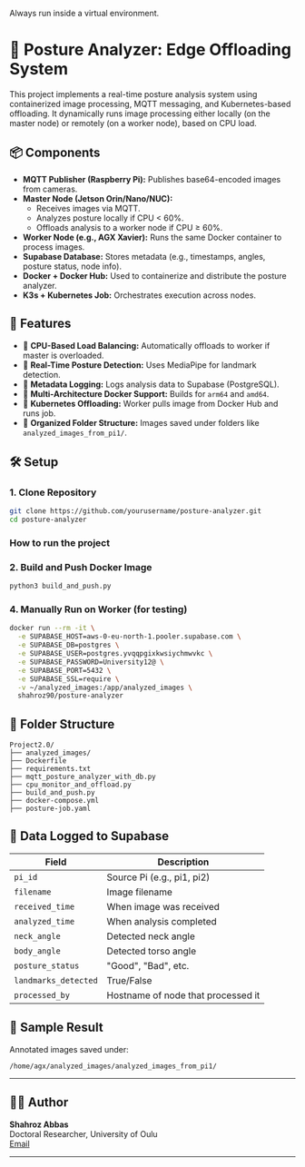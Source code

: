 Always run inside a virtual environment.

# 🧠 Posture Analyzer: Edge Offloading System

This project implements a real-time posture analysis system using containerized image processing, MQTT messaging, and Kubernetes-based offloading. It dynamically runs image processing either locally (on the master node) or remotely (on a worker node), based on CPU load.

## 📦 Components

- **MQTT Publisher (Raspberry Pi):** Publishes base64-encoded images from cameras.
- **Master Node (Jetson Orin/Nano/NUC):**
  - Receives images via MQTT.
  - Analyzes posture locally if CPU < 60%.
  - Offloads analysis to a worker node if CPU ≥ 60%.
- **Worker Node (e.g., AGX Xavier):** Runs the same Docker container to process images.
- **Supabase Database:** Stores metadata (e.g., timestamps, angles, posture status, node info).
- **Docker + Docker Hub:** Used to containerize and distribute the posture analyzer.
- **K3s + Kubernetes Job:** Orchestrates execution across nodes.

## 🚀 Features

- 🔁 **CPU-Based Load Balancing:** Automatically offloads to worker if master is overloaded.
- 📸 **Real-Time Posture Detection:** Uses MediaPipe for landmark detection.
- 🧠 **Metadata Logging:** Logs analysis data to Supabase (PostgreSQL).
- 🐳 **Multi-Architecture Docker Support:** Builds for `arm64` and `amd64`.
- 🔁 **Kubernetes Offloading:** Worker pulls image from Docker Hub and runs job.
- 📁 **Organized Folder Structure:** Images saved under folders like `analyzed_images_from_pi1/`.

## 🛠️ Setup

### 1. Clone Repository
```bash
git clone https://github.com/yourusername/posture-analyzer.git
cd posture-analyzer
```
### How to run the project
### 2. Build and Push Docker Image
```bash
python3 build_and_push.py
```



### 4. Manually Run on Worker (for testing)
```bash
docker run --rm -it \
  -e SUPABASE_HOST=aws-0-eu-north-1.pooler.supabase.com \
  -e SUPABASE_DB=postgres \
  -e SUPABASE_USER=postgres.yvqqpgixkwsiychmwvkc \
  -e SUPABASE_PASSWORD=University12@ \
  -e SUPABASE_PORT=5432 \
  -e SUPABASE_SSL=require \
  -v ~/analyzed_images:/app/analyzed_images \
  shahroz90/posture-analyzer
```

## 📂 Folder Structure

```
Project2.0/
├── analyzed_images/
├── Dockerfile
├── requirements.txt
├── mqtt_posture_analyzer_with_db.py
├── cpu_monitor_and_offload.py
├── build_and_push.py
├── docker-compose.yml
├── posture-job.yaml
```

## 🧠 Data Logged to Supabase

| Field              | Description                           |
|-------------------|---------------------------------------|
| `pi_id`           | Source Pi (e.g., pi1, pi2)             |
| `filename`        | Image filename                        |
| `received_time`   | When image was received               |
| `analyzed_time`   | When analysis completed               |
| `neck_angle`      | Detected neck angle                   |
| `body_angle`      | Detected torso angle                  |
| `posture_status`  | "Good", "Bad", etc.                   |
| `landmarks_detected` | True/False                        |
| `processed_by`    | Hostname of node that processed it    |

## 📸 Sample Result

Annotated images saved under:

```
/home/agx/analyzed_images/analyzed_images_from_pi1/
```

---

## 🧑‍💻 Author

**Shahroz Abbas**  
Doctoral Researcher, University of Oulu  
[Email](mailto:shahroz.abbas@oulu.fi)

---



